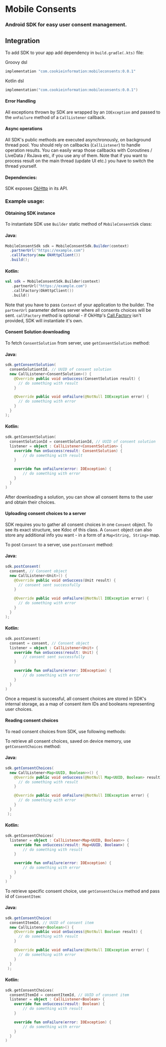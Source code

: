 # Mobile Consents
### Android SDK for easy user consent management.
  
## Integration  
To add SDK to your app add dependency in `build.gradle(.kts)` file:

Groovy dsl
```groovy
implementation "com.cookieinformation:mobileconsents:0.0.1"
```  

Kotlin dsl
```kotlin
implementation("com.cookieinformation:mobileconsents:0.0.1")
```
  
#### Error Handling
All exceptions thrown by SDK are wrapped by an `IOException` and passed to the `onFailure` method of a `CallListener` callback.
  
#### Async operations
All SDK's public methods are executed asynchronously, on background thread pool. You should rely on callbacks (`CallListener`) to handle
operation results. You can easily wrap those callbacks with Coroutines / LiveData / RxJava etc, if you use any of them. Note that if you want
to process result on the main thread (update UI etc.) you have to switch the thread yourself.
  
#### Dependencies: 
SDK exposes [OkHttp](https://square.github.io/okhttp/) in its API. 
  
### Example usage:

#### Obtaining SDK instance

To instantiate SDK use `Builder` static method of `MobileConsentSdk` class:

#### Java:
```java
MobileConsentSdk sdk = MobileConsentSdk.Builder(context)
  .partnerUrl("https://example.com")
  .callFactory(new OkHttpClient())
  .build();
```

#### Kotlin:
```kotlin
val sdk = MobileConsentSdk.Builder(context)
   .partnerUrl("https://example.com")
   .callFactory(OkHttpClient())
   .build()
```
Note that you have to pass `Context` of your application to the builder.
The `partnerUrl` parameter defines server where all consents choices will be sent. `callFactory` method is optional - if OkHttp's [Call.Factory](https://square.github.io/okhttp/3.x/okhttp/okhttp3/Call.Factory.html) isn't provided, SDK will instantiate it's own.

#### Consent Solution downloading

To fetch `ConsentSolution` from server, use `getConsentSolution` method:
#### Java:
```java
sdk.getConsentSolution(
  consenSolutiontId, // UUID of consent solution
  new CallListener<ConsentSolution>() {
    @Override public void onSuccess(ConsentSolution result) {
      // do something with result
    }

    @Override public void onFailure(@NotNull IOException error) {
      // do something with error
    }
  }
);
```

#### Kotlin:
```kotlin
sdk.getConsentSolution(
  consentSolutionId = consentSolutionId, // UUID of consent solution
  listener = object : CallListener<ConsentSolution> {
    override fun onSuccess(result: ConsentSolution) {
        // do something with result
    }

    override fun onFailure(error: IOException) {
        // do something with error
    }
  }
)
```
After downloading a solution, you can show all consent items to the user and obtain their choices.

#### Uploading consent choices to a server

SDK requires you to gather all consent choices in one `Consent` object. To see its exact structure, see Kdoc of this class. A `Consent` object can also store any additional info you want - in a form of a `Map<String, String>` map.

To post `Consent` to a server, use `postConsent` method:

#### Java:
```java
sdk.postConsent(
  consent, // Consent object
  new CallListener<Unit>() {
    @Override public void onSuccess(Unit result) {
      // consent sent successfully
    }

    @Override public void onFailure(@NotNull IOException error) {
      // do something with error
    }
  }
); 
```

#### Kotlin:
```kotlin
sdk.postConsent(
  consent = consent, // Consent object
  listener = object : CallListener<Unit> {
    override fun onSuccess(result: Unit) {
        // consent sent successfully
    }

    override fun onFailure(error: IOException) {
        // do something with error
    }
  }
)
```
Once a request is successful, all consent choices are stored in SDK's internal storage, as a map of consent item IDs and booleans representing user choices.

#### Reading consent choices

To read consent choices from SDK, use following methods:

To retrieve all consent choices, saved on device memory, use `getConsentChoices` method:
#### Java:
```java
sdk.getConsentChoices(
  new CallListener<Map<UUID, Boolean>>() {
    @Override public void onSuccess(@NotNull Map<UUID, Boolean> result) {
      // do something with result
    }

    @Override public void onFailure(@NotNull IOException error) {
      // do something with error
    }
  }
 );
```

#### Kotlin:
```kotlin
sdk.getConsentChoices(
  listener = object : CallListener<Map<UUID, Boolean>> {
    override fun onSuccess(result: Map<UUID, Boolean>) {
        // do something with result
    }

    override fun onFailure(error: IOException) {
        // do something with error
    }
  }
)
```
  
To retrieve specific consent choice, use `getConsentChoice` method and pass id of `ConsentItem`:
#### Java:
```java
sdk.getConsentChoice(
  consentItemId, // UUID of consent item 
  new CallListener<Boolean>() {
    @Override public void onSuccess(@NotNull Boolean result) {
      // do something with result
    }

    @Override public void onFailure(@NotNull IOException error) {
      // do something with error
    }
  }
 );    
```

#### Kotlin:
```kotlin
sdk.getConsentChoices(
  consentItemId = consentItemId, // UUID of consent item 
  listener = object : CallListener<Boolean> {
    override fun onSuccess(result: Boolean) {
        // do something with result
    }

    override fun onFailure(error: IOException) {
        // do something with error
    }
  }
)
```
